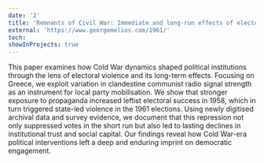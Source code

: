 ```yaml
---
date: '2'
title: 'Remnants of Civil War: Immediate and long-run effects of electoral oppression in cold war Greece'
external: 'https://www.georgemelios.com/1961/'
tech:
showInProjects: true
---
```


This paper examines how Cold War dynamics shaped political institutions through the lens of electoral
violence and its long-term effects. Focusing on Greece, we exploit variation in clandestine communist radio signal strength as an instrument for local party mobilisation. We show that stronger exposure to propaganda increased leftist electoral success in 1958, which in turn triggered state-led violence in the 1961 elections. Using newly digitised archival data and survey evidence, we document that this repression not only suppressed votes in the short run but also led to lasting declines in institutional trust and social capital. Our findings reveal how Cold War-era political interventions left a deep and enduring imprint on democratic engagement.
